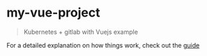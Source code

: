 # my-vue-project

> Kubernetes + gitlab with Vuejs example

For a detailed explanation on how things work, check out the [guide](https://medium.com/@nhatnguyen_27343/kubernetes-gitlab-webpack-vuejs-deploy-your-app-completely-60d09a03f04a)
